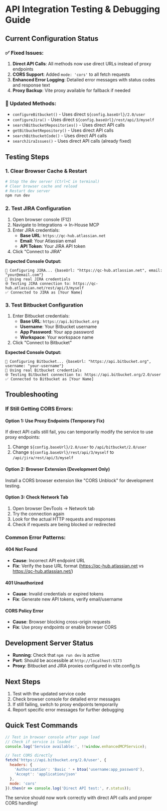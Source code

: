 # API Integration Testing & Debugging Guide

## Current Configuration Status

### ✅ Fixed Issues:
1. **Direct API Calls**: All methods now use direct URLs instead of proxy endpoints
2. **CORS Support**: Added `mode: 'cors'` to all fetch requests
3. **Enhanced Error Logging**: Detailed error messages with status codes and response text
4. **Proxy Backup**: Vite proxy available for fallback if needed

### 🔧 Updated Methods:
- `configureBitbucket()` - Uses direct `${config.baseUrl}/2.0/user`
- `configureJira()` - Uses direct `${config.baseUrl}/rest/api/3/myself`
- `searchBitbucketRepositories()` - Uses direct API calls
- `getBitbucketRepository()` - Uses direct API calls
- `searchBitbucketCode()` - Uses direct API calls
- `searchJiraIssues()` - Uses direct API calls (already fixed)

## Testing Steps

### 1. Clear Browser Cache & Restart
```powershell
# Stop the dev server (Ctrl+C in terminal)
# Clear browser cache and reload
# Restart dev server
npm run dev
```

### 2. Test JIRA Configuration
1. Open browser console (F12)
2. Navigate to Integrations → In-House MCP
3. Enter JIRA credentials:
   - **Base URL**: `https://qc-hub.atlassian.net`
   - **Email**: Your Atlassian email
   - **API Token**: Your JIRA API token
4. Click "Connect to JIRA"

**Expected Console Output:**
```
🔧 Configuring JIRA... {baseUrl: "https://qc-hub.atlassian.net", email: "your@email.com"}
🔑 Using real JIRA credentials
🌐 Testing JIRA connection to: https://qc-hub.atlassian.net/rest/api/3/myself
✅ Connected to JIRA as [Your Name]
```

### 3. Test Bitbucket Configuration
1. Enter Bitbucket credentials:
   - **Base URL**: `https://api.bitbucket.org`
   - **Username**: Your Bitbucket username
   - **App Password**: Your app password
   - **Workspace**: Your workspace name
2. Click "Connect to Bitbucket"

**Expected Console Output:**
```
🔧 Configuring Bitbucket... {baseUrl: "https://api.bitbucket.org", username: "your-username"}
🔑 Using real Bitbucket credentials
🌐 Testing Bitbucket connection to: https://api.bitbucket.org/2.0/user
✅ Connected to Bitbucket as [Your Name]
```

## Troubleshooting

### If Still Getting CORS Errors:

#### Option 1: Use Proxy Endpoints (Temporary Fix)
If direct API calls still fail, you can temporarily modify the service to use proxy endpoints:

1. Change `${config.baseUrl}/2.0/user` to `/api/bitbucket/2.0/user`
2. Change `${config.baseUrl}/rest/api/3/myself` to `/api/jira/rest/api/3/myself`

#### Option 2: Browser Extension (Development Only)
Install a CORS browser extension like "CORS Unblock" for development testing.

#### Option 3: Check Network Tab
1. Open browser DevTools → Network tab
2. Try the connection again
3. Look for the actual HTTP requests and responses
4. Check if requests are being blocked or redirected

### Common Error Patterns:

#### 404 Not Found
- **Cause**: Incorrect API endpoint URL
- **Fix**: Verify the base URL format (https://qc-hub.atlassian.net vs https://qc-hub.atlassian.net/)

#### 401 Unauthorized  
- **Cause**: Invalid credentials or expired tokens
- **Fix**: Generate new API tokens, verify email/username

#### CORS Policy Error
- **Cause**: Browser blocking cross-origin requests
- **Fix**: Use proxy endpoints or enable browser CORS

## Development Server Status
- **Running**: Check that `npm run dev` is active
- **Port**: Should be accessible at `http://localhost:5173`
- **Proxy**: Bitbucket and JIRA proxies configured in vite.config.ts

## Next Steps
1. Test with the updated service code
2. Check browser console for detailed error messages
3. If still failing, switch to proxy endpoints temporarily
4. Report specific error messages for further debugging

## Quick Test Commands

```javascript
// Test in browser console after page load
// Check if service is loaded
console.log('Service available:', !!window.enhancedMCPService);

// Test CORS directly
fetch('https://api.bitbucket.org/2.0/user', {
  headers: {
    'Authorization': 'Basic ' + btoa('username:app_password'),
    'Accept': 'application/json'
  },
  mode: 'cors'
}).then(r => console.log('Direct API test:', r.status));
```

The service should now work correctly with direct API calls and proper CORS handling!
